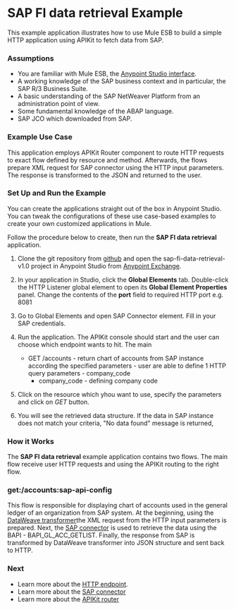 # SAP FI data retrieval Example

This example application illustrates how to use Mule ESB to build a simple HTTP application using APIKit to fetch data from SAP. 


### Assumptions

- You are familiar with Mule ESB, the [Anypoint Studio interface](http://www.mulesoft.org/documentation/display/current/Anypoint+Studio+Essentials).
- A working knowledge of the SAP business context and in particular, the SAP R/3 Business Suite.
- A basic understanding of the SAP NetWeaver Platform from an administration point of view.
- Some fundamental knowledge of the ABAP language.
- SAP JCO which downloaded from SAP.



### Example Use Case

This application employs APIKit Router component to route HTTP requests to exact flow defined by resource and method. Afterwards, the flows prepare XML request for SAP connector using the HTTP input parameters. The response is transformed to the JSON and returned to the user.

### Set Up and Run the Example

You can create the applications straight out of the box in Anypoint Studio. You can tweak the configurations of these use case-based examples to create your own customized applications in Mule.

Follow the procedure below to create, then run the **SAP FI data retrieval** application.

1. Clone the git repository from [github](https://github.com/thomas-li-67/mule-examples) and open the sap-fi-data-retrieval-v1.0 project in Anypoint Studio from [Anypoint Exchange](http://www.mulesoft.org/documentation/display/current/Anypoint+Exchange).
2. In your application in Studio, click the **Global Elements** tab. Double-click the HTTP Listener global element to open its **Global Element Properties** panel. Change the contents of the **port** field to required HTTP port e.g. 8081
3. Go to Global Elements and open SAP Connector element. Fill in your SAP credentials.
4. Run the application.
The APIKit console should start and the user can choose which endpoint wants to hit. The main
	+	GET /accounts 	- return chart of accounts from SAP instance according the specified parameters
						- user are able to define 1 HTTP query parameters - company_code
		+ company_code - defining company code	

5. Click on the resource which yhou want to use, specify the parameters and click on *GET* button.
6. You will see the retrieved data structure. If the data in SAP instance does not match your criteria, "No data found" message is returned,

### How it Works

The **SAP FI data retrieval** example application contains two flows. The main flow receive user HTTP requests and using the APIKit routing to the right flow.


### get:/accounts:sap-api-config

This flow is responsible for displaying chart of accounts used in the general ledger of an organization from SAP system. 
At the beginning, using the [DataWeave transformer](https://docs.mulesoft.com/mule-user-guide/v/3.8/dataweave)the XML request from the HTTP input parameters is prepared. 
Next, the [SAP connector](https://docs.mulesoft.com/mule-user-guide/v/3.8/sap-connector) is used to retrieve the data using the BAPI - BAPI_GL_ACC_GETLIST. 
Finally, the response from SAP is transformed by DataWeave transformer into JSON structure and sent back to HTTP. 



### Next

- Learn more about the [HTTP endpoint](http://www.mulesoft.org/documentation/display/current/HTTP+Connector).
- Learn more about the [SAP connector](https://docs.mulesoft.com/mule-user-guide/v/3.8/sap-connector)
- Learn more about the [APIKit router](https://docs.mulesoft.com/anypoint-platform-for-apis/apikit-tutorial)
